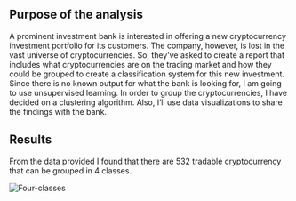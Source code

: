 ## Purpose of the analysis 

A prominent investment bank is interested in offering a new cryptocurrency investment portfolio for its customers. The company, however, is lost in the vast universe of cryptocurrencies. So, they’ve asked to create a report that includes what cryptocurrencies are on the trading market and how they could be grouped to create a classification system for this new investment.
Since there is no known output for what the bank is looking for, I am going to use unsupervised learning. In order to group the cryptocurrencies, I have decided on a clustering algorithm. Also, I’ll use data visualizations to share the findings with the bank.

## Results

From the data provided I found that there are 532 tradable cryptocurrency that can be grouped in 4 classes. 

<img src="https://i.ibb.co/zJXwRmf/Four-classes.png" alt="Four-classes" border="0"> 
